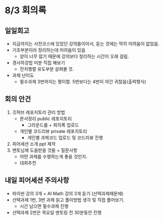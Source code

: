 # 8/3 회의록

## 일일회고

- 지금까지는 사전코스에 있었던 강의들이어서, 듣는 것에는 딱히 어려움이 없었음.
- 기초부분이라 정리하는데 어려움이 있음
    - 양이 너무 많기 때문에 강의보다 정리하는 시간이 오래 걸림.
- 경사하강법 미분 직접 해보기
    - 전치행렬 유도부분 살펴볼 것.
- 과제 난이도
    - 필수과제 3번까지는 평이함. 5번보다는 4번이 약간 귀찮음(출력형식)

## 회의 안건

1. 깃허브 레포지토리 관리 방법
    - 문서정리 public 레포지토리
        - 그라운드룰 + 회의록 업로드
    - 개인별 코드리뷰 private 레포지토리
        - 개인별 과제코드 업로드 및 코드리뷰 진행
2. 피어세션 소개 ppt 제작
3. 멘토님께 도움받을 것들 + 질문사항
    - 어떤 과제를 수행하는게 좋을 것인지.
    - 대회추천

## 내일 피어세션 주의사항
- 파이썬 강의 3개 + AI Math 강의 3개 듣기 (선택과제때문에)
- 선택과제 1번, 3번 과제 읽고 풀이방법 생각 및 직접 풀어보기.
    - 시간 남으면 필수과제 진행
- 선택과제 2번은 목요일 멘토링 전 30분동안 진행